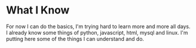 # What I Know
For now I can do the basics, I'm trying hard to learn more and more all days. I already know some things of python, javascript, html, mysql and linux.
I'm putting here some of the things I can understand and do.
